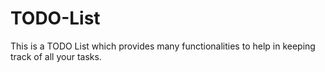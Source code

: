# TODO-List
This is a TODO List which provides many functionalities to help in keeping track of all your tasks. 

